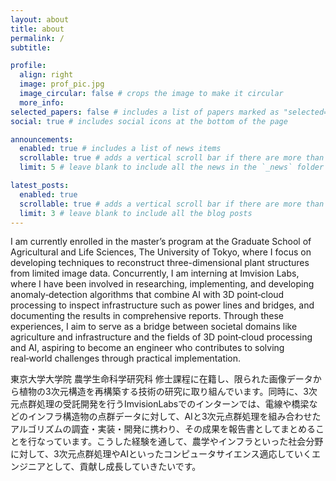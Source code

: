 ```yaml
---
layout: about
title: about
permalink: /
subtitle:

profile:
  align: right
  image: prof_pic.jpg
  image_circular: false # crops the image to make it circular
  more_info:
selected_papers: false # includes a list of papers marked as "selected={true}"
social: true # includes social icons at the bottom of the page

announcements:
  enabled: true # includes a list of news items
  scrollable: true # adds a vertical scroll bar if there are more than 3 news items
  limit: 5 # leave blank to include all the news in the `_news` folder

latest_posts:
  enabled: true
  scrollable: true # adds a vertical scroll bar if there are more than 3 new posts items
  limit: 3 # leave blank to include all the blog posts
---
```


<!-- Write your biography here. Tell the world about yourself. Link to your favorite [subreddit](http://reddit.com). You can put a picture in, too. The code is already in, just name your picture `prof_pic.jpg` and put it in the `img/` folder.

Put your address / P.O. box / other info right below your picture. You can also disable any of these elements by editing `profile` property of the YAML header of your `_pages/about.md`. Edit `_bibliography/papers.bib` and Jekyll will render your [publications page](/al-folio/publications/) automatically.

Link to your social media connections, too. This theme is set up to use [Font Awesome icons](https://fontawesome.com/) and [Academicons](https://jpswalsh.github.io/academicons/), like the ones below. Add your Facebook, Twitter, LinkedIn, Google Scholar, or just disable all of them. -->

I am currently enrolled in the master’s program at the Graduate School of Agricultural and Life Sciences, The University of Tokyo, where I focus on developing techniques to reconstruct three-dimensional plant structures from limited image data. Concurrently, I am interning at Imvision Labs, where I have been involved in researching, implementing, and developing anomaly‑detection algorithms that combine AI with 3D point‑cloud processing to inspect infrastructure such as power lines and bridges, and documenting the results in comprehensive reports. Through these experiences, I aim to serve as a bridge between societal domains like agriculture and infrastructure and the fields of 3D point‑cloud processing and AI, aspiring to become an engineer who contributes to solving real‑world challenges through practical implementation.

東京大学大学院 農学生命科学研究科 修士課程に在籍し、限られた画像データから植物の3次元構造を再構築する技術の研究に取り組んでいます。同時に、3次元点群処理の受託開発を行うImvisionLabsでのインターンでは、電線や橋梁などのインフラ構造物の点群データに対して、AIと3次元点群処理を組み合わせたアルゴリズムの調査・実装・開発に携わり、その成果を報告書としてまとめることを行なっています。こうした経験を通して、農学やインフラといった社会分野に対して、3次元点群処理やAIといったコンピュータサイエンス適応していくエンジニアとして、貢献し成長していきたいです。
